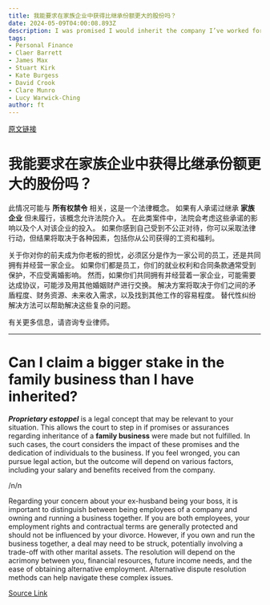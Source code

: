 ```yaml
---
title: 我能要求在家族企业中获得比继承份额更大的股份吗？
date: 2024-05-09T04:00:08.893Z
description: I was promised I would inherit the company I’ve worked for decades for
tags: 
- Personal Finance
- Claer Barrett
- James Max
- Stuart Kirk
- Kate Burgess
- David Crook
- Clare Munro
- Lucy Warwick-Ching
author: ft
---
```


[原文链接](https://ft.com/content/3a54a269-a4f1-4d2f-986c-2de977fef0a5)

# 我能要求在家族企业中获得比继承份额更大的股份吗？

此情况可能与 **所有权禁令** 相关，这是一个法律概念。 如果有人承诺过继承 **家族企业** 但未履行，该概念允许法院介入。 在此类案件中，法院会考虑这些承诺的影响以及个人对该企业的投入。 如果你感到自己受到不公正对待，你可以采取法律行动，但结果将取决于各种因素，包括你从公司获得的工资和福利。

关于你对你的前夫成为你老板的担忧，必须区分是作为一家公司的员工，还是共同拥有并经营一家企业。 如果你们都是员工，你们的就业权利和合同条款通常受到保护，不应受离婚影响。 然而，如果你们共同拥有并经营着一家企业，可能需要达成协议，可能涉及用其他婚姻财产进行交换。 解决方案将取决于你们之间的矛盾程度、财务资源、未来收入需求，以及找到其他工作的容易程度。 替代性纠纷解决方法可以帮助解决这些复杂的问题。

有关更多信息，请咨询专业律师。

---

# Can I claim a bigger stake in the family business than I have inherited? 

**_Proprietary estoppel_** is a legal concept that may be relevant to your situation. This allows the court to step in if promises or assurances regarding inheritance of a **family business** were made but not fulfilled. In such cases, the court considers the impact of these promises and the dedication of individuals to the business. If you feel wronged, you can pursue legal action, but the outcome will depend on various factors, including your salary and benefits received from the company. 

/n/n

Regarding your concern about your ex-husband being your boss, it is important to distinguish between being employees of a company and owning and running a business together. If you are both employees, your employment rights and contractual terms are generally protected and should not be influenced by your divorce. However, if you own and run the business together, a deal may need to be struck, potentially involving a trade-off with other marital assets. The resolution will depend on the acrimony between you, financial resources, future income needs, and the ease of obtaining alternative employment. Alternative dispute resolution methods can help navigate these complex issues.

[Source Link](https://ft.com/content/3a54a269-a4f1-4d2f-986c-2de977fef0a5)

